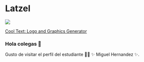 # Latzel
![](https://images.cooltext.com/5508510.png)

<a href="https://cooltext.com" target="_top">Cool Text: Logo and Graphics Generator</a>
### Hola colegas 👋


Gusto de visitar el perfil del estudiante 👨‍🏫 ✨ Miguel Hernandez ✨.

